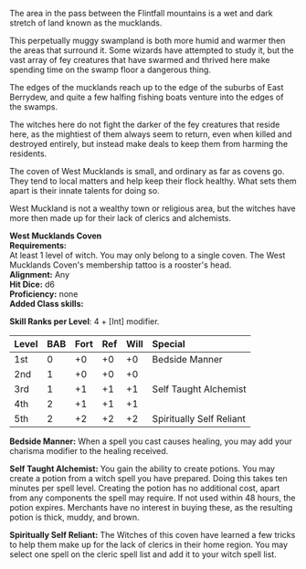The area in the pass between the Flintfall mountains is a wet and dark stretch of land known as the mucklands.

This perpetually muggy swampland is both more humid and warmer then the areas that surround it.  Some wizards have attempted to study it, but the vast array of fey creatures that have swarmed and thrived here make spending time on the swamp floor a dangerous thing.

The edges of the mucklands reach up to the edge of the suburbs of East Berrydew, and quite a few halfing fishing boats venture into the edges of the swamps.

The witches here do not fight the darker of the fey creatures that reside here, as the mightiest of them always seem to return, even when killed and destroyed entirely, but instead make deals to keep them from harming the residents. 

The coven of West Mucklands is small, and ordinary as far as covens go.  They tend to local matters and help keep their flock healthy.  What sets them apart is their innate talents for doing so.

West Muckland is not a wealthy town or religious area, but the witches have more then made up for their lack of clerics and alchemists.

**West Mucklands Coven**  
**Requirements:**  
At least 1 level of witch.  You may only belong to a single coven.  The West Mucklands Coven's membership tattoo is a rooster's head.  
**Alignment:** Any  
**Hit Dice:** d6  
**Proficiency:** none  
**Added Class skills:**  

**Skill Ranks per Level**: 4 + [Int] modifier.

|**Level**|**BAB**|**Fort**|**Ref**|**Will**|**Special**|
| :- | :- | :- | :- | :- | :- |
|1st|0|+0|+0|+0|Bedside Manner|
|2nd|1|+0|+0|+0||
|3rd|1|+1|+1|+1|Self Taught Alchemist|
|4th|2|+1|+1|+1||
|5th|2|+2|+2|+2|Spiritually Self Reliant|

**Bedside Manner:**  When a spell you cast causes healing, you may add your charisma modifier to the healing received.

**Self Taught Alchemist:** You gain the ability to create potions. You may create a potion from a witch spell you have prepared. Doing this takes ten minutes per spell level.  Creating the potion has no additional cost, apart from any components the spell may require.  If not used within 48 hours, the potion expires. Merchants have no interest in buying these, as the resulting potion is thick, muddy, and brown.

**Spiritually Self Reliant:** The Witches of this coven have learned a few tricks to help them make up for the lack of clerics in their home region.  You may select one spell on the cleric spell list and add it to your witch spell list.

